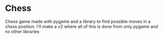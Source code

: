 # Chess
Chess game made with pygame and a library to find possible moves in a chess position. I'll make a v2 where all of this is done from only pygame and no other libraries
